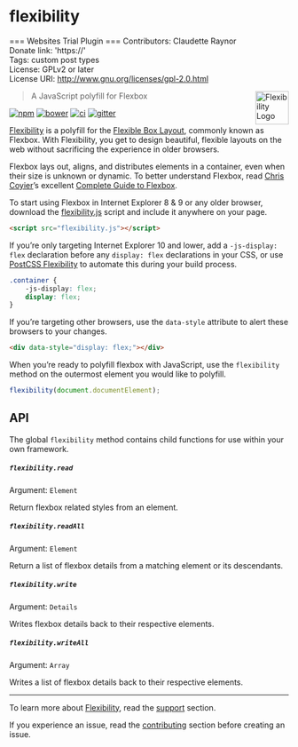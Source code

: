 # flexibility
===  Websites Trial Plugin ===
Contributors: Claudette Raynor  
Donate link: 'https://'  
Tags: custom post types  
License: GPLv2 or later  
License URI: http://www.gnu.org/licenses/gpl-2.0.html  

<a href="https://github.com/jonathantneal/flexibility"><img src="https://jonathantneal.github.io/flexibility/logo.svg" alt="Flexibility Logo" width="60" height="60" align="right"></a>

> A JavaScript polyfill for Flexbox

[![npm][npm-image]][npm-url] [![bower][bower-image]][bower-url]
[![ci][ci-image]][ci-url] [![gitter][gitter-image]][gitter-url]

[Flexibility] is a polyfill for the [Flexible Box Layout], commonly known as
Flexbox. With Flexibility, you get to design beautiful, flexible layouts on the
web without sacrificing the experience in older browsers.

Flexbox lays out, aligns, and distributes elements in a container, even
when their size is unknown or dynamic. To better understand Flexbox, read
[Chris Coyier]’s excellent [Complete Guide to Flexbox].

To start using Flexbox in Internet Explorer 8 & 9 or any older browser, download the
[flexibility.js] script and include it anywhere on your page.

```html
<script src="flexibility.js"></script>
```

If you’re only targeting Internet Explorer 10 and lower, add a
`-js-display: flex` declaration before any `display: flex` declarations in your
CSS, or use [PostCSS Flexibility] to automate this during your build process.

```css
.container {
	-js-display: flex;
	display: flex;
}
```

If you’re targeting other browsers, use the `data-style` attribute to alert these browsers to your changes.

```html
<div data-style="display: flex;"></div>
```

When you’re ready to polyfill flexbox with JavaScript, use the `flexibility`
method on the outermost element you would like to polyfill.

```js
flexibility(document.documentElement);
```

## API

The global `flexibility` method contains child functions for use within your
own framework.

##### `flexibility.read`

Argument: `Element`

Return flexbox related styles from an element.

##### `flexibility.readAll`

Argument: `Element`

Return a list of flexbox details from a matching element or its descendants.

##### `flexibility.write`

Argument: `Details`

Writes flexbox details back to their respective elements.

##### `flexibility.writeAll`

Argument: `Array`

Writes a list of flexbox details back to their respective elements.

---

To learn more about [Flexibility], read the [support] section.

If you experience an issue, read the [contributing] section before creating an
issue.

[bower-image]:  https://img.shields.io/bower/v/flexibility.svg?style=flat-square
[bower-url]:    https://libraries.io/bower/flexibility
[ci-image]:     https://img.shields.io/travis/jonathantneal/flexibility.svg?style=flat-square
[ci-url]:       https://travis-ci.org/jonathantneal/flexibility
[gitter-image]: https://img.shields.io/gitter/room/jonathantneal/flexibility.svg?style=flat-square
[gitter-url]:   https://gitter.im/jonathantneal/flexibility
[npm-image]:    https://img.shields.io/npm/v/flexibility.svg?style=flat-square
[npm-url]:      https://www.npmjs.com/package/flexibility

[contributing]: CONTRIBUTING.md
[Flexibility]: https://github.com/jonathantneal/flexibility
[flexibility.js]: flexibility.js
[support]: SUPPORT.md

[Chris Coyier]: https://twitter.com/chriscoyier
[Complete Guide to Flexbox]: https://css-tricks.com/snippets/css/a-guide-to-flexbox/
[Flexible Box Layout]: http://www.w3.org/TR/css3-flexbox/
[PostCSS Flexibility]: https://github.com/7rulnik/postcss-flexibility
